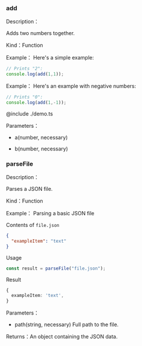 
### add


Description：

Adds two numbers together.


Kind：Function


Example：
Here's a simple example:
```ts
// Prints "2":
console.log(add(1,1));
```


Example：
Here's an example with negative numbers:
```ts
// Prints "0":
console.log(add(1,-1));
```

@include ./demo.ts


Parameters：

- a(number, necessary) 


- b(number, necessary) 


### parseFile


Description：

Parses a JSON file.


Kind：Function


Example：
Parsing a basic JSON file

Contents of `file.json`
```json
{
  "exampleItem": "text"
}
```

Usage
```ts
const result = parseFile("file.json");
```

Result
```ts
{
  exampleItem: 'text',
}
```


Parameters：

- path(string, necessary) Full path to the file.





Returns：An object containing the JSON data.
